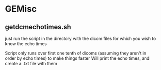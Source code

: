 # GEMisc

## getdcmechotimes.sh

just run the script in the directory with the dicom files for which you wish to know the echo times

Script only runs over first one tenth of dicoms (assuming they aren't in order by echo times) to make things faster
Will print the echo times, and create a .txt file with them
